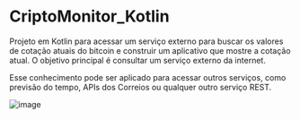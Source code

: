 # CriptoMonitor_Kotlin
Projeto em Kotlin para acessar um serviço externo para buscar os valores de cotação atuais do bitcoin e construir um aplicativo que mostre a cotação atual. O objetivo principal é consultar um serviço externo da internet.

Esse conhecimento pode ser aplicado para acessar outros serviços, como previsão do tempo, APIs dos Correios ou qualquer outro serviço REST.

![image](https://github.com/user-attachments/assets/089685b5-ff26-4827-a008-d6a864a5cb89)
